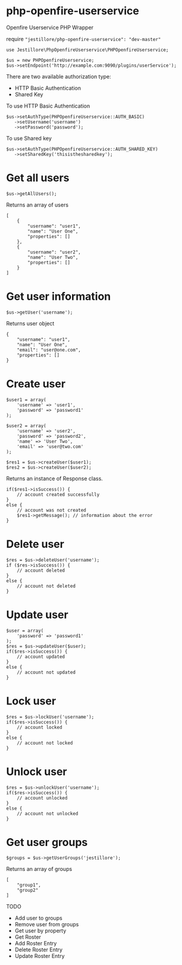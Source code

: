 # php-openfire-userservice
Openfire Userservice PHP Wrapper

require ``` "jestillore/php-openfire-userservice": "dev-master" ```

```
use Jestillore\PhpOpenfireUserservice\PHPOpenfireUserservice;

$us = new PHPOpenfireUserservice;
$us->setEndpoint('http://example.com:9090/plugins/userService');
```
There are two available authorization type:
* HTTP Basic Authentication
* Shared Key

To use HTTP Basic Authentication
```
$us->setAuthType(PHPOpenfireUserservice::AUTH_BASIC)
   ->setUsername('username')
   ->setPassword('password');
```

To use Shared key
```
$us->setAuthType(PHPOpenfireUserservice::AUTH_SHARED_KEY)
   ->setSharedKey('thisisthesharedkey');
```

Get all users
=============
```
$us->getAllUsers();
```
Returns an array of users
```
[
    {
        "username": "user1",
        "name": "User One",
        "properties": []
    },
    {
    	"username": "user2",
    	"name": "User Two",
    	"properties": []
    }
]
```

Get user information
====================
```
$us->getUser('username');
```
Returns user object
```
{
    "username": "user1",
    "name": "User One",
    "email": "user@one.com",
    "properties": []
}
```

Create user
===========
```
$user1 = array(
    'username' => 'user1',
    'password' => 'password1'
);

$user2 = array(
    'username' => 'user2',
    'password' => 'password2',
    'name' => 'User Two',
    'email' => 'user@two.com'
);

$res1 = $us->createUser($user1);
$res2 = $us->createUser($user2);
```
Returns an instance of Response class.
```
if($res1->isSuccess()) {
    // account created successfully
}
else {
    // account was not created
    $res1->getMessage(); // information about the error
}
```

Delete user
===========
```
$res = $us->deleteUser('username');
if ($res->isSuccess()) {
    // account deleted
}
else {
    // account not deleted
}
```

Update user
===========
```
$user = array(
    'password' => 'password1'
);
$res = $us->updateUser($user);
if($res->isSuccess()) {
    // account updated
}
else {
    // account not updated
}
```

Lock user
=========
```
$res = $us->lockUser('username');
if($res->isSuccess()) {
    // account locked
}
else {
    // account not locked
}
```

Unlock user
===========
```
$res = $us->unlockUser('username');
if($res->isSuccess()) {
    // account unlocked
}
else {
    // account not unlocked
}
```

Get user groups
===============
```
$groups = $us->getUserGroups('jestillore');
```
Returns an array of groups
```
[
    "group1",
    "group2"
]
```

TODO
* Add user to groups
* Remove user from groups
* Get user by property
* Get Roster
* Add Roster Entry
* Delete Roster Entry
* Update Roster Entry

